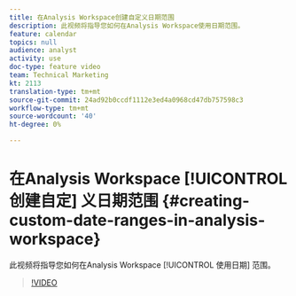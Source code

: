 ```yaml
---
title: 在Analysis Workspace创建自定义日期范围
description: 此视频将指导您如何在Analysis Workspace使用日期范围。
feature: calendar
topics: null
audience: analyst
activity: use
doc-type: feature video
team: Technical Marketing
kt: 2113
translation-type: tm+mt
source-git-commit: 24ad92b0ccdf1112e3ed4a0968cd47db757598c3
workflow-type: tm+mt
source-wordcount: '40'
ht-degree: 0%

---
```



# 在Analysis Workspace [!UICONTROL 创建自定] 义日期范围 {#creating-custom-date-ranges-in-analysis-workspace}

此视频将指导您如何在Analysis Workspace [!UICONTROL 使用日期] 范围。

>[!VIDEO](https://video.tv.adobe.com/v/23975/?quality=12)